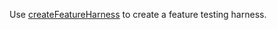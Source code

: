 Use [createFeatureHarness](../../../api/functions/createFeatureHarness.md) to create a feature testing harness.
